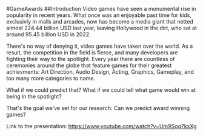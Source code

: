 #GameAwards
##Introduction
Video games have seen a monumental rise in popularity in recent years. What once was an enjoyable past time for kids, exclusivly in malls and arcades, now has become a media giant that netted almost 224.44 billion USD last year, leaving Hollywood in the dirt, who sat at around 95.45 billion USD in 2022.

There's no way of denying it, video games have taken over the world. As a result, the competition in the field is fierce, and many developers are fighting their way to the spotlight. Every year there are countless of ceremonies around the globe that feature games for their greatest achievments: Art Direction, Audio Design, Acting, Graphics, Gameplay, and too many more categories to name.

What if we could predict that? What if we could tell what game would win at being in the spotlight?

That's the goal we've set for our research: Can we predict award winning games?

Link to the presentation: https://www.youtube.com/watch?v=Um9Soq7kxXg
